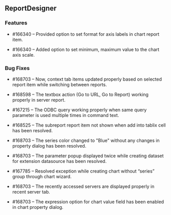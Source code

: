 ## ReportDesigner


### Features

* \#166340 – Provided option to set format for axis labels in chart report item.

* \#166340 – Added option to set minimum, maximum value to the chart axis scale.


### Bug Fixes

* \#168703 – Now, context tab items updated properly based on selected report item while switching between reports.

* \#168598 – The textbox action (Go to URL, Go to Report) working properly in server report.

* \#167215 – The ODBC query working properly when same query parameter is used multiple times in command text.

* \#168525 – The subreport report item not shown when add into tablix cell has been resolved.

* \#168703 – The series color changed to "Blue" without any changes in property dialog has been resolved.

* \#168703 – The parameter popup displayed twice while creating dataset for extension datasource has been resolved.

* \#167785 – Resolved exception while creating chart without “series” group through chart wizard.

* \#168703 – The recently accessed servers are displayed properly in recent server tab.

* \#168703 – The expression option for chart value field has been enabled in chart property dialog.



